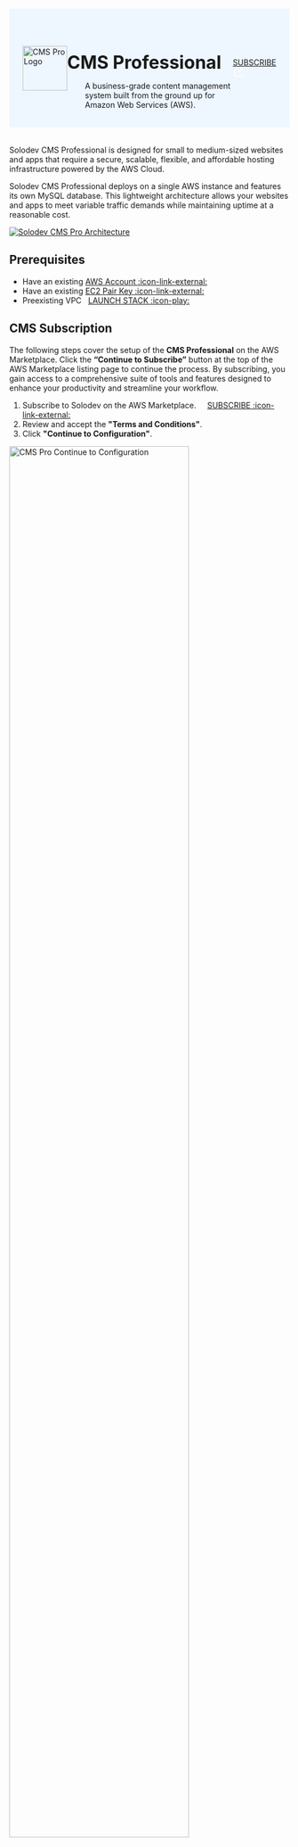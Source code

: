 # 

<div class="header">
  <div class="inner">
    <img src="/static/images/logos/pro-logo.jpg" alt="CMS Pro Logo" style="width: 80px;">
    <div>
      <h1>CMS Professional</h1>
      <p class="mb-0">A business-grade content management system built from the ground up for <br>Amazon Web Services (AWS).</p>
    </div>
  </div>
  <a class="btn-orange-lg" href="https://aws.amazon.com/marketplace/server/procurement?productId=prod-uahcrlmuczsau" rel="noopener noreferrer" target="_blank">SUBSCRIBE <span><svg xmlns="http://www.w3.org/2000/svg" viewBox="0 0 16 16" width="20" height="20" fill="#fff"><path d="M3.75 2h3.5a.75.75 0 0 1 0 1.5h-3.5a.25.25 0 0 0-.25.25v8.5c0 .138.112.25.25.25h8.5a.25.25 0 0 0 .25-.25v-3.5a.75.75 0 0 1 1.5 0v3.5A1.75 1.75 0 0 1 12.25 14h-8.5A1.75 1.75 0 0 1 2 12.25v-8.5C2 2.784 2.784 2 3.75 2Zm6.854-1h4.146a.25.25 0 0 1 .25.25v4.146a.25.25 0 0 1-.427.177L13.03 4.03 9.28 7.78a.751.751 0 0 1-1.042-.018.751.751 0 0 1-.018-1.042l3.75-3.75-1.543-1.543A.25.25 0 0 1 10.604 1Z"></path></svg></span></a>
</div>

<div class="row justify-content-between align-items-center mb-0">
  <div class="col-8">
    <p>Solodev CMS Professional is designed for small to medium-sized websites and apps that require a secure, scalable, flexible, and affordable hosting infrastructure powered by the AWS Cloud.</p>
    <p class="mb-0">Solodev CMS Professional deploys on a single AWS instance and features its own MySQL database. This lightweight architecture allows your websites and apps to meet variable traffic demands while maintaining uptime at a reasonable cost.</p>
  </div>
  <div class="col-4">
    <p><a href="/static/images/pro/solodev-cms-pro-architecture-2024.jpg" target="_blank"><img src="/static/images/enterprise/solodev-cms-enterprise-architecture-2024.jpg" alt="Solodev CMS Pro Architecture"></a></p>
  </div>
</div>

<!-- Solodev CMS Professional is available in the AWS Marketplace and can be instantly deployed in your account using <a href="https://docs.aws.amazon.com/AWSCloudFormation/latest/UserGuide/Welcome.html" target="_blank" rel="noopener noreferrer">AWS CloudFormation :icon-link-external:</a>. It leverages an advanced stack of AWS cloud services to deliver a scalable and reliable workload, including:

* <a href="https://docs.aws.amazon.com/acm/latest/userguide/acm-overview.html" target="_blank" rel="noopener noreferrer">Amazon Certificate Manager (ACM)</a>
* <a href="https://docs.aws.amazon.com/AmazonCloudFront/latest/DeveloperGuide/Introduction.html" target="_blank" rel="noopener noreferrer">Amazon CloudFront</a>
* <a href="https://docs.aws.amazon.com/AmazonCloudWatch/latest/monitoring/WhatIsCloudWatch.html" target="_blank" rel="noopener noreferrer">Amazon CloudWatch</a>
* <a href="https://docs.aws.amazon.com/documentdb/latest/developerguide/what-is.html" target="_blank" rel="noopener noreferrer">Amazon DocumentDB (with MongoDB Compatibility)</a>
* <a href="https://docs.aws.amazon.com/AWSEC2/latest/UserGuide/concepts.html" target="_blank" rel="noopener noreferrer">Amazon Elastic Compute Cloud (EC2)</a>
* <a href="https://docs.aws.amazon.com/efs/latest/ug/whatisefs.html" target="_blank" rel="noopener noreferrer">Amazon Elastic File System (EFS)</a>
* <a href="https://aws.amazon.com/elasticache/redis/" target="_blank" rel="noopener noreferrer">Amazon Elasticache for Redis</a>
* <a href="https://aws.amazon.com/systems-manager/" target="_blank">AWS Systems Manager</a>
* <a href="https://docs.aws.amazon.com/AmazonRDS/latest/UserGuide/Welcome.html" target="_blank" rel="noopener noreferrer">Amazon Relational Database Service (RDS) MySql</a>
* <a href="https://docs.aws.amazon.com/Route53/latest/DeveloperGuide/Welcome.html" target="_blank" rel="noopener noreferrer">Amazon Route 53</a>
* <a href="https://docs.aws.amazon.com/AmazonS3/latest/userguide/Welcome.html" target="_blank" rel="noopener noreferrer">Amazon Simple Storage Service (S3)</a>
* <a href="https://docs.aws.amazon.com/vpc/latest/userguide/what-is-amazon-vpc.html" target="_blank" rel="noopener noreferrer">Amazon Virtual Private Cloud (VPC)</a>
* <a href="https://docs.aws.amazon.com/waf/latest/developerguide/what-is-aws-waf.html" target="_blank" rel="noopener noreferrer">Amazon Web Application Firewall (WAF)</a>

Additional technology frameworks and libraries include <a href="https://www.linux.org/" target="_blank" rel="noopener noreferrer">Linux</a>, <a href="https://www.apache.org/" target="_blank" rel="noopener noreferrer">Apache</a>, <a href="https://www.mysql.com/" target="_blank" rel="noopener noreferrer">MySQL</a>, <a href="https://www.php.net/" target="_blank" rel="noopener noreferrer">PHP</a>, <a href="https://www.python.org/" target="_blank" rel="noopener noreferrer">Python</a>, and more. -->

## Prerequisites

* Have an existing <a href="https://portal.aws.amazon.com/billing/signup?refid=em_127222&p=free&c=hp&z=1&redirect_url=https%3A%2F%2Faws.amazon.com%2Fregistration-confirmation#/support" rel="noopener noreferrer" target="_blank">AWS Account :icon-link-external:</a>
* Have an existing <a href="https://console.aws.amazon.com/ec2/" target="_blank">EC2 Pair Key <span>:icon-link-external:</span></a>
* Preexisting VPC <a href="https://us-east-1.console.aws.amazon.com/cloudformation/home?region=us-east-1#/stacks/create?stackName=solodev-vpc&templateURL=https://solodev-aws-ha.s3.amazonaws.com/solodev-cms/cloudformation/infrastructure/vpc.yaml" target="_blank" class="btn-orange-sm mt-2" style="margin-left: .5rem;">LAUNCH STACK <span>:icon-play:</span></a>

## CMS Subscription

The following steps cover the setup of the **CMS Professional** on the AWS Marketplace. Click the **“Continue to Subscribe”** button at the top of the AWS Marketplace listing page to continue the process. By subscribing, you gain access to a comprehensive suite of tools and features designed to enhance your productivity and streamline your workflow.

1. Subscribe to Solodev on the AWS Marketplace. <a href="https://aws.amazon.com/marketplace/server/procurement?productId=prod-uahcrlmuczsau" target="_blank" class="btn-orange-sm" style="margin-left: 1rem;">SUBSCRIBE <span>:icon-link-external:</span></a>
2. Review and accept the **"Terms and Conditions"**.
3. Click **"Continue to Configuration"**.

<p><img src="/static/images/pro/aws-pro-subscribe.jpg" alt="CMS Pro Continue to Configuration" style="width: 80%;"></p>

!!!NOTE:
Once accepted, you will receive a thank you message asking you to configure your software. <br>This process can take a few moments. Please do not exit the screen or refresh the page.
!!!

### <span class="text-teal">Configure Software</span>

1. Choose a fulfillment option and software version to launch this software.

<p><img src="/static/images/quickstart/cms-configure.jpg" alt="CMS Pro Configure" style="width: 35%;"></p>

**Name** | **Description** 
:--- | ---
Fulfillment option | Select a fulfillment option. Default: Amazon Machine Image (AMI).
Software version | Select the software version. The latest version of Solodev CMS Pro is always recommended.
Region | Select the AWS Region.

2. Click **"Continue to Launch."**

<p><img src="/static/images/pro/cms-pro-continue-to-launch.jpg" alt="CMS Pro continue to launch" style="width: 80%;"></p>

### <span class="text-teal">Launch Software</span>

Review the launch configuration details and follow the instructions to launch this software.

{% tabs %}

{% tab title="CloudFormation" %}

Before launching the CMS Professional software, make sure you are logged into your AWS account. If you do not have an AWS account, [click here to create one](https://cloud.solodev.net/quickstart/cloud/aws/). Once you have signed in, click the button below and follow the outlined steps.

<a href="https://us-east-1.console.aws.amazon.com/cloudformation/home?region=us-east-1#/stacks/create?stackName=solodev-pro&templateURL=https://solodev-cms.s3.amazonaws.com/cloudformation/solodev-cms-pro.yaml" rel="noopener noreferrer" target="_blank"   class="btn-orange-lg mb-2">LAUNCH CMS PRO <span><svg xmlns="http://www.w3.org/2000/svg" viewBox="0 0 16 16" width="20" height="20" fill="#fff"><path d="M3.75 2h3.5a.75.75 0 0 1 0 1.5h-3.5a.25.25 0 0 0-.25.25v8.5c0 .138.112.25.25.25h8.5a.25.25 0 0 0 .25-.25v-3.5a.75.75 0 0 1 1.5 0v3.5A1.75 1.75 0 0 1 12.25 14h-8.5A1.75 1.75 0 0 1 2 12.25v-8.5C2 2.784 2.784 2 3.75 2Zm6.854-1h4.146a.25.25 0 0 1 .25.25v4.146a.25.25 0 0 1-.427.177L13.03 4.03 9.28 7.78a.751.751 0 0 1-1.042-.018.751.751 0 0 1-.018-1.042l3.75-3.75-1.543-1.543A.25.25 0 0 1 10.604 1Z"></path></svg></span></a>

!!!NOTE:
If your AWS region is different from `us-east-1`, make sure to select your specific region from the top menu.
!!!

#### Create Stack

1. Create a stack.

<p><img src="/static/images/pro/pro-create-stack.jpg" alt="CMS Pro Create Stack" style="width: 90%;"></p>

2. Click <span class="text-orange">**Next**</span>.

#### Stack Details

##### Provide a stack name

1. Provide a stack name. Stack name must be 1 to 128 characters, start with a letter, and only contain alphanumeric characters.

<p><img src="/static/images/pro/pro-stack-name.jpg" alt="CMS Pro stack name" style="width: 62%;"></p>

##### Parameters

1. Specify the parameters in the network settings section.

<p><img src="/static/images/pro/pro-params-network.jpg" alt="CMS Pro network settings" style="width: 70%;"></p>

Name   | Description
---    | ---
VPCID | Choose which VPC the Application should be deployed to. <br><br>An Amazon Virtual Private Cloud (VPC) is a dedicated environment that lets you launch the AWS resources that power your CMS Micro in an isolated virtual network. If you do not have a VPC, you will need to create one in your VPC Console. For instructions on how to create a VPC, <a href="https://docs.aws.amazon.com/AWSEC2/latest/UserGuide/using-vpc.html" target="_blank">click here for instructions :icon-link-external:</a>.
PublicSubnet1ID | The ID of the public subnet in Availability Zone 1 in your existing VPC (e.g., subnet-a0246dcd). <br><br>A subnet is a range of IP addresses contained in your VPC. You can create AWS resources, such as EC2 instances, in specific subnets, enabling you to group network resources more efficiently. If you do not have any existing subnets, you will need to create one in your Subnet Console. For instructions, <a href="https://docs.aws.amazon.com/AWSEC2/latest/UserGuide/using-vpc.html#ec2-shared-VPC-subnets" target="_blank">click here :icon-link-external:</a>.
PublicSubnet2ID | The ID of the public subnet in Availability Zone 2 in your existing VPC (e.g., subnet-b1236eea). <br><br>A subnet is a range of IP addresses contained in your VPC. You can create AWS resources, such as EC2 instances, in specific subnets, enabling you to group network resources more efficiently. If you do not have any existing subnets, you will need to create one in your Subnet Console. For instructions, <a href="https://docs.aws.amazon.com/AWSEC2/latest/UserGuide/using-vpc.html#ec2-shared-VPC-subnets" target="_blank">click here :icon-link-external:</a>.
InstanceType | CMS Micro runs on a single Amazon Elastic Compute (EC2) instance and is defaulted to run on a recommended m3.medium server. Depending on your traffic needs, you can select an instance size from the available options in the menu. <br><br>To learn more about which instance to choose based on your traffic needs, <a href="https://docs.aws.amazon.com/AWSEC2/latest/UserGuide/Instances.html" target="_blank">click here :icon-link-external:</a>.
KeyName | Name of an existing EC2 KeyPair to enable SSH access to the instances. <br><br>An Amazon EC2 key pair is a set of security credentials consisting of a public and private key that verify a user’s identity when connecting or communicating with an EC2 instance. Select an existing security group from the menu or configure a new security group using the form provided. If you do not have a Key Pair, you will need to create one in your Key Pair Console. For instructions <a href="https://docs.aws.amazon.com/AWSEC2/latest/UserGuide/ec2-key-pairs.html" target="_blank">click here :icon-link-external:</a>.
AmiAlias | An AMI Alias refers to a user-defined name or identifier for an Amazon Machine Image (AMI) that simplifies the process of referring to an AMI. <a href="https://docs.aws.amazon.com/AWSEC2/latest/UserGuide/AMIs.html" target="_blank">Click here :icon-link-external:</a> to learn more about AMIs.

2. Specify the CMS Settings.

<p><img src="/static/images/pro/pro-params-settings.jpg" alt="CMS Pro CMS Settings" style="width: 28%;"></p>

Name   | Description
---    | ---
AdminUser | The solodev admin username to login onto your CMS.
AdminPassword | The solodev admin password to login onto your CMS.
DatabaseUsername | The database admin account username.
DatabasePassword | The database root password.

3. Optional: Settings.

<p><img src="/static/images/pro/pro-params-settings-optional.jpg" alt="CMS Pro CMS Settings Optional" style="width: 48%;"></p>

Name   | Description
---    | ---
CookbookURL | Download and host on your own S3 bucket or copy this URL.
CertificateArn | CertificateArn for SSL cert that matches the FQDN above. Please visit the <a href="https://docs.aws.amazon.com/acm/" target="_blank">AWS Certificate Manager :icon-link-external:</a>.
CookbookURL | Download and host on your own S3 bucket or copy this URL.
WebsiteUrl | Name of initial Solodev website.
CidrIpAccess | Please set CIDR to 0.0.0.0/0 to allow all IP addresses to access the web server on port 80 and 443.
DeletionPolicy | A Deletion Policy is a configuration that you can set for resources in AWS CloudFormation templates to specify what should happen to the resource when its stack is deleted.
StorageEncrypted | Enable encryption for both Database (RDS) and Filesystem (EFS).

4. Optional: SSO.

<p><img src="/static/images/pro/pro-params-sso-optional.jpg" alt="CMS Pro CMS SSO Optional" style="width: 28%;"></p>

Name   | Description
---    | ---
SsoProviderUrl | Issuer URL of your OpenID Connect provider.
SsoClientId | Unique identifier assigned to a client application that is registered with an AWS Single Sign-On (SSO) service, used to authenticate and authorize the application to access SSO resources.
SsoClientSecret | Confidential key assigned to a client application registered with an AWS Single Sign-On (SSO) service, used in conjunction with the SSO Client ID to authenticate the application and secure access to SSO resources.
AmiAlias | An AMI Alias refers to a user-defined name or identifier for an Amazon Machine Image (AMI) that simplifies the process of referring to an AMI. <a href="https://docs.aws.amazon.com/AWSEC2/latest/UserGuide/AMIs.html" target="_blank">Click here :icon-link-external:</a> to learn more about AMIs.

3. Click <span class="text-orange">**Next**</span>.

#### Configure Stack Options

1. Add a new tag. **This step is optional**.

Tags (key-value pairs) are used to apply metadata to AWS resources, which can help in organizing, identifying, and categorizing those resources. You can add up to 50 unique tags for each stack. If you need more information about tags, click here.

<p><img src="/static/images/quickstart/stack-tags.jpg" alt="CMS Pro tags" style="width: 80%;"></p>

2. Specify an existing AWS Identity and Access Management (IAM) service role that CloudFormation can assume. **This step is optional**.

<p><img src="/static/images/quickstart/stack-permissions.jpg" alt="CMS Pro permissions" style="width: 80%;"></p>

3. Select the stack failure options.

<p><img src="/static/images/quickstart/stack-failure.jpg" alt="CMS Pro failure" style="width: 80%;"></p>

Name   | Description
---    | ---
Behavior on provisioning failure | Specify the roll back behavior for a stack failure..
Delete newly created resources during a rollback | Specify whether resources that were created during a failed operation should be deleted regardless of their deletion policy.

To learn more about the stack failure options, <a href="https://docs.aws.amazon.com/AWSCloudFormation/latest/UserGuide/stack-failure-options.html" target="_blank">click here :icon-link-external:</a>.

#### Advanced options

1. You can set additional options for your stack, like notification options and a stack policy. For more information, <a href="https://docs.aws.amazon.com/AWSCloudFormation/latest/UserGuide/cfn-console-add-tags.html" target="_blank">click here :icon-link-external:</a>.

<p><img src="/static/images/quickstart/stack-advanced.jpg" alt="CMS Pro advanced options" style="width: 50%;"></p>

2. Click <span class="text-orange">**Next**</span>.

### Review and create

1. Review your settings.

2. Acknowledge the AWS CloudFormation terms.

<p><img src="/static/images/quickstart/stack-capabilities.jpg" alt="CMS Pro capabilities" style="width: 62%;"></p>

3. Click <span class="text-orange">**Submit**</span>.

### Stacks

1. <span class="text-orange">**Watch your CMS being created!**</span> Once the status changes from **CREATE_IN_PROGRESS** to **CREATE_COMPLETE**, you can access your CMS.

<p><img src="/static/images/pro/pro-stack.jpg" alt="CMS Pro Stack" style="width: 62%;"></p>

2. Click on the **Outputs** tab and copy the AdminUrl value.

<p><img src="/static/images/quickstart/stack-outputs.jpg" alt="CMS Pro Stack Outputs" style="width: 62%;"></p>

3. Open your preferred browser and paste the AdminUrl value to access the CMS login page. Use the **Admin Username** and **Admin Password** provided in the stacks output to log in.

<p><img src="/static/images/quickstart/login-screen.jpg" alt="Solodev CMS Login Screen" style="width: 50%;"></p>

{% endtab %}

{% tab title="Launch through EC2" %}

#### Choose an Action

1. Select **Launch through EC2**.

<p><img src="/static/images/quickstart/actions-ec2.jpg" alt="CMS Pro Actions" style="width: 74%;"></p>

2. Click **Launch**.

#### Launch an instance

Create virtual machines, or instances, that run on the AWS Cloud. Quickly get started by following the simple steps below.

1. **Name and tags**. Give your instance a **name**. You can also add additional tags (Optional).

<p><img src="/static/images/quickstart/name-instance.jpg" alt="Solodev CMS Pro Name" style="width: 55%;"></p>

!!!NOTE:
A tag is a label that you assign to an AWS resource. Each tag consists of a key and an optional value, both of which you define.
!!!

2. **Application and OS Images (Amazon Machine Image)**. An AMI contains the software configuration (operating system (OS), application server, and applications) required to launch your instance.

For more information about Amazon Machine Image, <a href="https://docs.aws.amazon.com/AWSEC2/latest/UserGuide/AMIs.html" target="_blank">click here :icon-link-external:</a>.

3. **Instance Type**. Select an instance type that meets your computing, memory, networking, or storage needs.

<p><img src="/static/images/quickstart/type-instance-large.jpg" alt="Solodev CMS Pro Instance Type" style="width: 55%;"></p>

To learn more about which instance to select based on your traffic needs, [click here](https://docs.aws.amazon.com/AWSEC2/latest/UserGuide/Instances.html).

!!!NOTE:
Solodev recommends t2.large server. Depending on your traffic needs, you can select an instance size from the available options in the menu.
!!!

4. **Key Pair**. You can use a key pair to securely connect to your instance. Ensure that you have access to the selected key pair before you launch the instance.
  
<p><img src="/static/images/quickstart/key-pair-instance.jpg" alt="Solodev CMS Pro Key Pair" style="width: 55%;"></p>

!!!NOTE:
An Amazon EC2 key pair is a set of security credentials consisting of a public and private key that verifies a user's identity when connecting or communicating with an EC2 instance. If you do not have a Key Pair, you will need to create one in your Key Pair Console. For instructions <a href="https://docs.aws.amazon.com/AWSEC2/latest/UserGuide/ec2-key-pairs.html" target="_blank">click here :icon-link-external:</a>.
!!!

5. **Network Settings**. Here you can create or select an existing security group, create an instance that can connect using SSH, and more.

<p><img src="/static/images/quickstart/network-instance.jpg" alt="Solodev CMS Pro Network Settings" style="width: 55%;"></p>

6. **Configure storage**. Specify the storage options for the instance.

<p><img src="/static/images/quickstart/storage-instance.jpg" alt="Solodev CMS Pro Storage" style="width: 55%;"></p>

For more information about storage, <a href="https://docs.aws.amazon.com/AWSEC2/latest/UserGuide/Storage.html?icmpid=docs_ec2_console" target="_blank">click here :icon-link-external:</a>.

7. Click **Launch Instance**.

<p><img src="/static/images/quickstart/launch-instance.jpg" alt="Solodev CMS Pro Launch Instance"></p>

8. You will get a success message. Click on the ID to access your EC2 Instance.

<p><img src="/static/images/quickstart/success-instance.jpg" alt="Solodev CMS Pro Success Message" style="width: 40%;"></p>

#### EC2 Instance

1. Check the **Instance State** and **Status Check** of your instance. Once your instance state changed from **Pending** to **Running**, click on the instance you created to access it.

<p><img src="/static/images/quickstart/cms-instance-state.jpg" alt="Solodev CMS Pro Instance" style="width: 40%;"></p>

2. Click on your **Public IPv4 address** to access the login page.

<p><img src="/static/images/quickstart/cms-public-address.jpg" alt="Solodev CMS Pro Public Address" style="width: 25%;"></p>

3. To log in, use **solodev** as the username and your **instance ID** as the password.

<p><img src="/static/images/quickstart/login-screen.jpg" alt="Solodev CMS Login Screen" style="width: 45%;"></p>
{% endtab %}

{% tab title="Launch from Website" %}

#### Choose an Action

1. Select **Launch from Website**

<p><img src="/static/images/quickstart/cms-launch-from-website.jpg" alt="CMS Pro Choose Actions" style="width: 55%;"></p>

2. **EC2 Instance Type**. CMS Micro runs on a single Amazon Elastic Compute (EC2) instance and is defaulted to run on a recommended t2.large server. Depending on your traffic needs, you can select an instance size from the available options in the menu. 

<p><img src="/static/images/quickstart/cms-instance.jpg" alt="CMS Pro EC2 Instance Type" style="width: 35%;"></p>

To learn more about which instance to choose based on your traffic needs, <a href="https://docs.aws.amazon.com/AWSEC2/latest/UserGuide/Instances.html" target="_blank">click here :icon-link-external:</a>.

3. **VPC Settings**. An Amazon Virtual Private Cloud (VPC) is a dedicated environment that lets you launch the AWS resources that power your CMS Micro in an isolated virtual network. If you do not have a VPC, you will need to create one in your VPC Console.

<p><img src="/static/images/quickstart/cms-vpc.jpg" alt="CMS Pro VPC Settings" style="width: 35%;"></p>

For instructions on how to create a VPC, <a href="https://docs.aws.amazon.com/AWSEC2/latest/UserGuide/using-vpc.html" target="_blank">click here for instructions :icon-link-external:</a>.

4. **Subnet Settings**. A subnet is a range of IP addresses contained in your VPC. You can create AWS resources, such as EC2 instances, in specific subnets, enabling you to group network resources more efficiently. 

<p><img src="/static/images/quickstart/cms-subnet.jpg" alt="CMS Pro Subnet Settings" style="width: 35%;"></p>

If you do not have any existing subnets, you will need to create one in your Subnet Console. For instructions, <a href="https://docs.aws.amazon.com/AWSEC2/latest/UserGuide/using-vpc.html#ec2-shared-VPC-subnets" target="_blank">click here :icon-link-external:</a>.

5. **Security Group Settings**. A security group acts as a firewall that controls the traffic allowed to reach one or more instances. You can create a new security group or choose one of your existing groups. Select an existing security group from the menu or configure a new security group using the form provided. Name your security group and give it a description.

<p><img src="/static/images/quickstart/security-groups.jpg" alt="CMS Pro Security Groups" style="width: 60%;"></p>

To learn more about security groups, <a href="https://docs.aws.amazon.com/AWSEC2/latest/UserGuide/ec2-security-groups.html" target="_blank">click here :icon-link-external:</a>.

6. **Key Pair Settings**. An Amazon EC2 key pair is a set of security credentials consisting of a public and private key that verify a user’s identity when connecting or communicating with an EC2 instance. Select an existing security group from the menu or configure a new security group using the form provided. 

<p><img src="/static/images/quickstart/cms-key-pair.jpg" alt="CMS Pro Key Pair Settings" style="width: 63%;"></p>

If you do not have a Key Pair, you will need to create one in your Key Pair Console. For instructions <a href="https://docs.aws.amazon.com/AWSEC2/latest/UserGuide/ec2-key-pairs.html" target="_blank">click here :icon-link-external:</a>.

7. Click <span class="text-orange">**Launch**</span>.

8. You will receive a success message to view your instance. Click on **EC2 Console**.

<p><img src="/static/images/quickstart/cms-success-launch.jpg" alt="CMS Pro Launch Message" style="width: 44%"></p>

#### EC2 Instance

1. Check the **Instance State** and **Status Check** of your instance. Once your instance state changed from **Pending** to **Running**, click on the instance you created to access it.

<p><img src="/static/images/quickstart/cms-instance-state.jpg" alt="Solodev CMS Pro Instance" style="width: 40%;"></p>

2. Click on your **Public IPv4 address** to access the login page.

<p><img src="/static/images/quickstart/cms-public-address.jpg" alt="Solodev CMS Pro Public Address" style="width: 25%;"></p>

3. To log in, use **solodev** as the username and your **instance ID** as the password.

<p><img src="/static/images/quickstart/login-screen.jpg" alt="Solodev CMS Login Screen" style="width: 45%;"></p>
{% endtab %}

{% endtabs %}

<!-- 1. **Choose an Action**

<p><img src="/static/images/pro/cms-pro-launch.jpg" alt="CMS Pro Launch CloudFormation" style="width: 70%; margin-bottom: 20px;"></p>

2. Click **"Launch"**.

## CloudFormation Stack Wizard

1.  Create stack. Continue with the pre-selected CloudFormation Template. The Amazon S3 template URL (used for the CloudFormation configuration) should be pre-selected. Click **"Next"** to continue.

<p><img src="/static/images/quickstart/create-stack.jpg" alt="CMS Pro Create Stack" style="width: 80%; margin-bottom: 20px;"></p>

2. Specify stack details. The following parameters must be configured to launch your Solodev CloudFormation stack:

**Parameter Description** | **Description** 
:--- | ---
Stack name | The name of your stack (set to "solodev-pro" by default). Please note, the name can include letters (A-Z and a-z), numbers (0-9), and dashes (-).

<p><img src="/static/images/quickstart/stack-name.png" alt="CMS Pro Stack Name" style="width: 80%;"></p>

**Network Setup**

**Name** | **Description** 
:--- | ---
VPCID | Choose which VPC the application should be deployed to.
PublicSubnet1ID | The ID of the public subnet in Availability Zone 1 in your existing VPC (e.g., subnet-a0246dcd).
PublicSubnet2ID | The ID of the public subnet in Availability Zone 2 in your existing VPC (e.g., subnet-b1236eea).
InstanceType | The EC2 instance type you wish to launch.
KeyName | Name of an existing EC2 KeyPair to enable SSH access to the instances.
CidrIpAccess | Please set CIDR to 0.0.0.0/0 to allow all IP addresses to access the web server on port 80 and 443

<p><img src="/static/images/pro/network-setup-pro.jpg" alt="CMS Pro Network Setup"></p>

**CMS Settings**

**Name** | **Description** 
:--- | ---
AdminUser | Name of the admin user.
AdminPassword | ***Password must be between 1-41 characters. All characters are allowed***.
DatabasePassword | ***Password must be between 8-41 characters. Only alphanumeric characters are allowed***.
StorageEncrypted | Enable encryption both Database (RDS) and Filesystem (EFS). True or False.

<p><img src="/static/images/pro/cms-settings-pro.jpg" alt="CMS Pro Settings"></p>

**Optional: Advanced**

**Name** | **Description**
:--- | ---
CookbookURL | https://s3.amazonaws.com/solodev-cms/chef/1.2/cookbooks.tar.gz | Download and host on your own S3 bucket or copy this URL.
WebsiteUrl | Name of your first Solodev website.
DeletionPolicy | Experimental: Deletion Policy (Retain, Delete, Snapshot).
CertificateArn | CertificateArn for SSL cert that matches the FQDN above. Please visit the AWS Certificate Manager.
RestoreBucketName | Name of the S3 bucket containing files for restore.

<p><img src="/static/images/pro/pro-advanced.jpg" alt="CMS Pro Optional Settings"></p>

!!! Note:
Advanced options are not required in order to start Solodev CMS.
!!!

3. Configure stack options. Generally speaking, no additional options need to be configured. If you are experiencing continued problems installing the software, disable "Rollback on failure" under the "Advanced" options. This will allow for further troubleshooting if necessary. Click on the **"Next"** button to continue.

4. Review stack. Review all CloudFront details and options. Ensure that the "I acknowledge that AWS CloudFormation might create IAM resources with custom names" checkbox is selected as well as the "I acknowledge that AWS CloudFormation might require the following capability: CAPABILITY_AUTO_EXPAND" checkbox. Click on the **"Submit"** button to launch your stack.

<p><img src="/static/images/quickstart/acknowledge.png" alt="CMS Pro Acknowledge Terms" style="width: 80%;"></p>

## Monitor the CloudFormation Stack Creation Process

Upon launching your CloudFormation stack, you can monitor the installation logs under the "Events" tab. The CloudFormation template will launch several stacks related to your Solodev instance, including EFS, EDS, and EC2. If you encounter any failures during this time, please visit the Common Issues page to begin troubleshooting.

<p><img src="/static/images/quickstart/stack-creation.png" alt="CMS Pro Stack Creation Process" style="width: 80%;"></p>

!!! Note: 
Creating a stack may take up to 30 min depending on the InstanceType you have chosen. During this time AWS session may expire, however the stack will continue to build. In such case simply re-login to your AWS account.
!!!

## View CloudFormation Stack Outputs
If your stack builds successfully, you will see the green "CREATE_COMPLETE" message. Click on the primary stack and view the "Outputs" tab. You will find the IP address associated with the Solodev backend. Point your primary domain (mydomain.com) and a dedicated backend domain/subdomain (solodev.mydomain.com) to this URL.

<p><img src="/static/images/quickstart/stack-complete.png" alt="CMS Pro Stack Create Complete" style="width: 80%;"></p> -->

## Next Steps

### Add your first website

Please [follow this link](/workspace/websites/add-website/) to learn more about Solodev and to learn how to build your first website.

<style>
  /* Headers */
  .header {
    display: flex;
    align-items: center;
    justify-content: space-between;
    padding: 2rem 1.5rem;
    margin-bottom: 2rem;
    background-color: #eef6ff;
  }
  .header .inner {
    display: flex;
    align-items: center;
    justify-content: start;
  }
  .header img {
    width: 80px;
  }
  .header h1 {
    margin-left: 0;
    font-size: 2rem;
    margin-bottom: 0.25rem;
  }
  .header p {
    padding-left: 2rem;
    margin-bottom: 0;
  }
</style>
